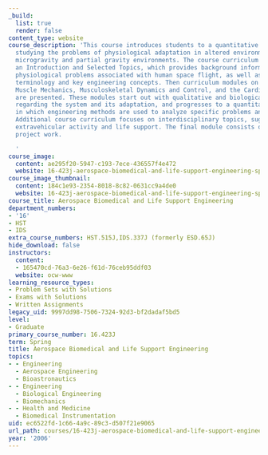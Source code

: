 ```yaml
---
_build:
  list: true
  render: false
content_type: website
course_description: 'This course introduces students to a quantitative approach to
  studying the problems of physiological adaptation in altered environments, especially
  microgravity and partial gravity environments. The course curriculum starts with
  an Introduction and Selected Topics, which provides background information on the
  physiological problems associated with human space flight, as well as reviewing
  terminology and key engineering concepts. Then curriculum modules on Bone Mechanics,
  Muscle Mechanics, Musculoskeletal Dynamics and Control, and the Cardiovascular System
  are presented. These modules start out with qualitative and biological information
  regarding the system and its adaptation, and progresses to a quantitative endpoint
  in which engineering methods are used to analyze specific problems and countermeasures.
  Additional course curriculum focuses on interdisciplinary topics, suggestions include
  extravehicular activity and life support. The final module consists of student term
  project work.

  '
course_image:
  content: ae295f20-5947-c193-7ece-436557f4e472
  website: 16-423j-aerospace-biomedical-and-life-support-engineering-spring-2006
course_image_thumbnail:
  content: 184c1e93-2354-8018-8c82-0631cc9a4de0
  website: 16-423j-aerospace-biomedical-and-life-support-engineering-spring-2006
course_title: Aerospace Biomedical and Life Support Engineering
department_numbers:
- '16'
- HST
- IDS
extra_course_numbers: HST.515J,IDS.337J (formerly ESD.65J)
hide_download: false
instructors:
  content:
  - 165470cd-76a3-6e26-f61d-76ceb95ddf03
  website: ocw-www
learning_resource_types:
- Problem Sets with Solutions
- Exams with Solutions
- Written Assignments
legacy_uid: 9997dd98-7506-7324-92d3-bf2dadaf5bd5
level:
- Graduate
primary_course_number: 16.423J
term: Spring
title: Aerospace Biomedical and Life Support Engineering
topics:
- - Engineering
  - Aerospace Engineering
  - Bioastronautics
- - Engineering
  - Biological Engineering
  - Biomechanics
- - Health and Medicine
  - Biomedical Instrumentation
uid: ec6522fd-1c66-4a9c-89c3-d507f21e9065
url_path: courses/16-423j-aerospace-biomedical-and-life-support-engineering-spring-2006
year: '2006'
---
```


